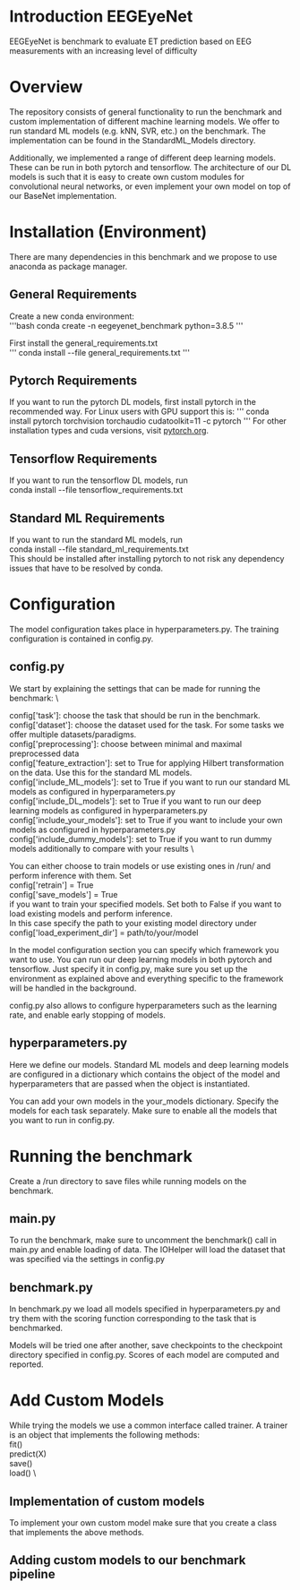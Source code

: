 # Introduction EEGEyeNet
EEGEyeNet is benchmark to evaluate ET prediction based on EEG measurements with an increasing level of difficulty

# Overview 
The repository consists of general functionality to run the benchmark and custom implementation of different machine learning models. We offer to run standard ML models (e.g. kNN, SVR, etc.) on the benchmark. The implementation can be found in the StandardML_Models directory. 

Additionally, we implemented a range of different deep learning models. These can be run in both pytorch and tensorflow. The architecture of our DL models is such that it is easy to create own custom modules for convolutional neural networks, or even implement your own model on top of our BaseNet implementation. 

# Installation (Environment)
There are many dependencies in this benchmark and we propose to use anaconda as package manager.

## General Requirements 
Create a new conda environment: \
'''bash 
conda create -n eegeyenet_benchmark python=3.8.5 
'''

First install the general_requirements.txt \
'''
conda install --file general_requirements.txt 
'''
## Pytorch Requirements 
If you want to run the pytorch DL models, first install pytorch in the recommended way. For Linux users with GPU support this is: 
'''
conda install pytorch torchvision torchaudio cudatoolkit=11 -c pytorch 
'''
For other installation types and cuda versions, visit [pytorch.org](https://pytorch.org/get-started/locally/).

## Tensorflow Requirements 
If you want to run the tensorflow DL models, run \
conda install --file tensorflow_requirements.txt 

## Standard ML Requirements 
If you want to run the standard ML models, run \
conda install --file standard_ml_requirements.txt \
This should be installed after installing pytorch to not risk any dependency issues that have to be resolved by conda. 

# Configuration
The model configuration takes place in hyperparameters.py. The training configuration is contained in config.py. 

## config.py
We start by explaining the settings that can be made for running the benchmark: \

config['task']: choose the task that should be run in the benchmark. \
config['dataset']: choose the dataset used for the task. For some tasks we offer multiple datasets/paradigms. \
config['preprocessing']: choose between minimal and maximal preprocessed data \
config['feature_extraction']: set to True for applying Hilbert transformation on the data. Use this for the standard ML models. \
config['include_ML_models']: set to True if you want to run our standard ML models as configured in hyperparameters.py \
config['include_DL_models']: set to True if you want to run our deep learning models as configured in hyperparameters.py \
config['include_your_models']: set to True if you want to include your own models as configured in hyperparameters.py
config['include_dummy_models']: set to True if you want to run dummy models additionally to compare with your results \

You can either choose to train models or use existing ones in /run/ and perform inference with them. Set \
config['retrain'] = True \
config['save_models'] = True \
if you want to train your specified models. Set both to False if you want to load existing models and perform inference. \
In this case specify the path to your existing model directory under \
config['load_experiment_dir'] = path/to/your/model 

In the model configuration section you can specify which framework you want to use. You can run our deep learning models in both pytorch and tensorflow. Just specify it in config.py, make sure you set up the environment as explained above and everything specific to the framework will be handled in the background. 

config.py also allows to configure hyperparameters such as the learning rate, and enable early stopping of models. 

## hyperparameters.py 
Here we define our models. Standard ML models and deep learning models are configured in a dictionary which contains the object of the model and hyperparameters that are passed when the object is instantiated. 

You can add your own models in the your_models dictionary. Specify the models for each task separately. Make sure to enable all the models that you want to run in config.py.

# Running the benchmark 
Create a /run directory to save files while running models on the benchmark. 
## main.py 
To run the benchmark, make sure to uncomment the benchmark() call in main.py and enable loading of data. The IOHelper will load the dataset that was specified via the settings in config.py 
## benchmark.py 
In benchmark.py we load all models specified in hyperparameters.py and try them with the scoring function corresponding to the task that is benchmarked. 

Models will be tried one after another, save checkpoints to the checkpoint directory specified in config.py. Scores of each model are computed and reported. 

# Add Custom Models 
While trying the models we use a common interface called trainer. A trainer is an object that implements the following methods: \
fit() \
predict(X) \
save() \
load() \
## Implementation of custom models 
To implement your own custom model make sure that you create a class that implements the above methods. 

## Adding custom models to our benchmark pipeline 

